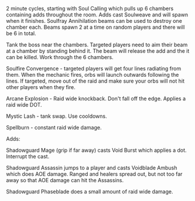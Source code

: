 2 minute cycles, starting with Soul Calling which pulls up 6 chambers containing adds throughout the room.
Adds cast Soulweave and will spawn when it finishes. Soulfray Annihilation beams can be used to destroy 
one chamber each. Beams spawn 2 at a time on random players and there will be 6 in total.

Tank the boss near the chambers. Targeted players need to aim their beam at a chamber by standing behind it. 
The beam will release the add and the it can be killed. Work through the 6 chambers.

Soulfire Convergence - targeted players will get four lines radiating from them. When the mechanic 
fires, orbs will launch outwards following the lines. If targeted, move out of the raid and make sure your 
orbs will not hit other players when they fire.

Arcane Explosion - Raid wide knockback. Don't fall off the edge. Applies a raid wide DOT.

Mystic Lash - tank swap. Use cooldowns.

Spellburn - constant raid wide damage.

Adds:

Shadowguard Mage (grip if far away) casts Void Burst which applies a dot. Interrupt the cast.

Shadowguard Assassin jumps to a player and casts Voidblade Ambush which does AOE damage. Ranged and healers spread out, but not too far away so that AOE damage can hit the Assassins.

Shadowguard Phaseblade does a small amount of raid wide damage.
